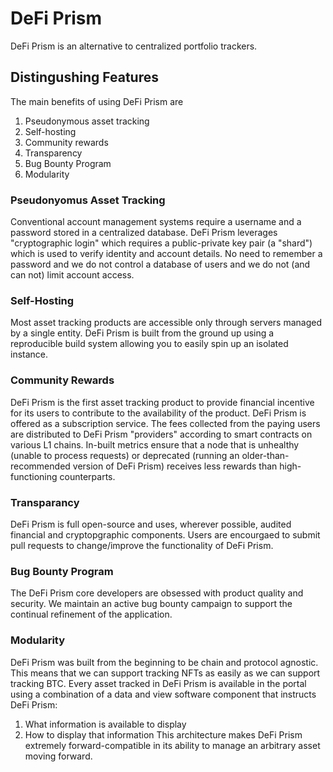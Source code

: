 DeFi Prism
==========
DeFi Prism is an alternative to centralized portfolio trackers. 

## Distingushing Features
The main benefits of using DeFi Prism are
1. Pseudonymous asset tracking 
1. Self-hosting
1. Community rewards
1. Transparency
1. Bug Bounty Program
1. Modularity


### Pseudonyomus Asset Tracking
Conventional account management systems require a username and a password
stored in a centralized database. DeFi Prism leverages "cryptographic login"
which requires a public-private key pair (a "shard") which is used to verify
identity and account details. No need to remember a password and we do not
control a database of users and we do not (and can not) limit account access.

### Self-Hosting
Most asset tracking products are accessible only through servers managed by a
single entity. DeFi Prism is built from the ground up using a reproducible
build system allowing you to easily spin up an isolated instance.

### Community Rewards
DeFi Prism is the first asset tracking product to provide financial incentive
for its users to contribute to the availability of the product. DeFi Prism is
offered as a subscription service. The fees collected from the paying users are
distributed to DeFi Prism "providers" according to smart contracts on various
L1 chains. In-built metrics ensure that a node that is unhealthy (unable to
process requests) or deprecated (running an older-than-recommended version of
DeFi Prism) receives less rewards than high-functioning counterparts.

### Transparancy
DeFi Prism is full open-source and uses, wherever possible, audited financial
and cryptopgraphic components. Users are encourgaed to submit pull requests to
change/improve the functionality of DeFi Prism. 

### Bug Bounty Program
The DeFi Prism core developers are obsessed with product quality and security.
We maintain an active bug bounty campaign to support the continual refinement
of the application.

### Modularity
DeFi Prism was built from the beginning to be chain and protocol agnostic. This
means that we can support tracking NFTs as easily as we can support tracking
BTC. Every asset tracked in DeFi Prism is available in the portal using a
combination of a data and view software component that instructs DeFi Prism:
1. What information is available to display
2. How to display that information
This architecture makes DeFi Prism extremely forward-compatible in its ability
to manage an arbitrary asset moving forward.

